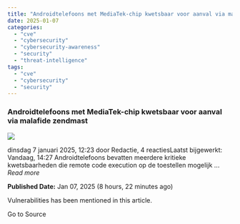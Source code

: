 ```yaml
---
title: "Androidtelefoons met MediaTek-chip kwetsbaar voor aanval via malafide zendmast"
date: 2025-01-07
categories: 
  - "cve"
  - "cybersecurity"
  - "cybersecurity-awareness"
  - "security"
  - "threat-intelligence"
tags: 
  - "cve"
  - "cybersecurity"
  - "security"
---
```


### Androidtelefoons met MediaTek-chip kwetsbaar voor aanval via malafide zendmast

![](https://upload.cvefeed.io/news/22705/thumbnail.jpg)

dinsdag 7 januari 2025, 12:23 door Redactie, 4 reactiesLaatst bijgewerkt: Vandaag, 14:27 Androidtelefoons bevatten meerdere kritieke kwetsbaarheden die remote code execution op de toestellen mogelijk ... _Read more_

**Published Date:** Jan 07, 2025 (8 hours, 22 minutes ago)

Vulnerabilities has been mentioned in this article.

Go to Source
